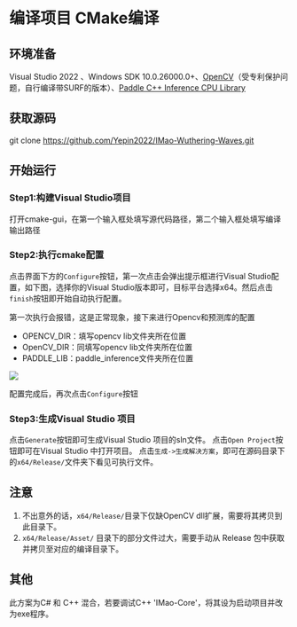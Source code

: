 # 编译项目 CMake编译
## 环境准备
Visual Studio 2022 、Windows SDK 10.0.26000.0+、[OpenCV](https://github.com/opencv/opencv)（受专利保护问题，自行编译带SURF的版本）、[Paddle C++ Inference CPU Library](https://www.paddlepaddle.org.cn/inference/master/guides/install/download_lib.html#windows)

## 获取源码
git clone https://github.com/Yepin2022/IMao-Wuthering-Waves.git

## 开始运行
### Step1:构建Visual Studio项目
打开cmake-gui，在第一个输入框处填写源代码路径，第二个输入框处填写编译输出路径

### Step2:执行cmake配置
点击界面下方的`Configure`按钮，第一次点击会弹出提示框进行Visual Studio配置，如下图，选择你的Visual Studio版本即可，目标平台选择x64。然后点击`finish`按钮即开始自动执行配置。

第一次执行会报错，这是正常现象，接下来进行Opencv和预测库的配置

  - OPENCV_DIR：填写opencv lib文件夹所在位置
  - OpenCV_DIR：同填写opencv lib文件夹所在位置
  - PADDLE_LIB：paddle_inference文件夹所在位置
<div>  
  <img src="https://github.com/user-attachments/assets/4fea0c65-ed1c-4c80-87b1-8d02092b6c01"/>
</div>

配置完成后，再次点击`Configure`按钮

### Step3:生成Visual Studio 项目
点击`Generate`按钮即可生成Visual Studio 项目的sln文件。
点击`Open Project`按钮即可在Visual Studio 中打开项目。
点击`生成->生成解决方案`，即可在源码目录下的`x64/Release/`文件夹下看见可执行文件。

## 注意 
1. 不出意外的话，`x64/Release/`目录下仅缺OpenCV dll扩展，需要将其拷贝到此目录下。
2. `x64/Release/Asset/` 目录下的部分文件过大，需要手动从 Release 包中获取并拷贝至对应的编译目录下。

## 其他
此方案为C# 和 C++ 混合，若要调试C++ 'IMao-Core'，将其设为启动项目并改为exe程序。

